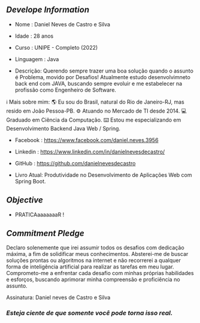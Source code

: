 ##   *Develope Information*

-  Nome : Daniel Neves de Castro e Silva
-  Idade : 28 anos
-  Curso : UNIPE - Completo (2022)
-  Linguagem : Java


-  Descrição: Querendo sempre trazer uma boa solução quando o assunto é Problema, movido por Desafios!
Atualmente estudo desenvolvimneto back end com JAVA, buscando sempre evoluir e me estabelecer na profissão como Engenheiro de Software.

ℹ️ Mais sobre mim:
🌎 Eu sou do Brasil, natural do Rio de Janeiro-RJ, mas resido em João Pessoa-PB.
⚙️ Atuando no Mercado de TI desde 2014.
💻 Graduado em Ciência da Computação.
⌨️ Estou me especializando em Desenvolvimento Backend Java Web / Spring.



- Facebook : https://www.facebook.com/daniel.neves.3956
- Linkedin : https://www.linkedin.com/in/danielnevesdecastro/
- GitHub : https://github.com/danielnevesdecastro



- Livro Atual: Produtividade no Desenvolvimento de Aplicações Web com Spring Boot.


##  *Objective*

- PRATICAaaaaaaaR ! 



## *Commitment Pledge*


Declaro solenemente que irei assumir todos os desafios com dedicação máxima, a fim de solidificar meus conhecimentos. Absterei-me de buscar soluções prontas ou algoritmos na internet e não recorrerei a qualquer forma de inteligência artificial para realizar as tarefas em meu lugar. Comprometo-me a enfrentar cada desafio com minhas próprias habilidades e esforços, buscando aprimorar minha compreensão e proficiência no assunto.

Assinatura: Daniel neves de Castro e Silva








### *Esteja ciente de que somente você pode torna isso real.*